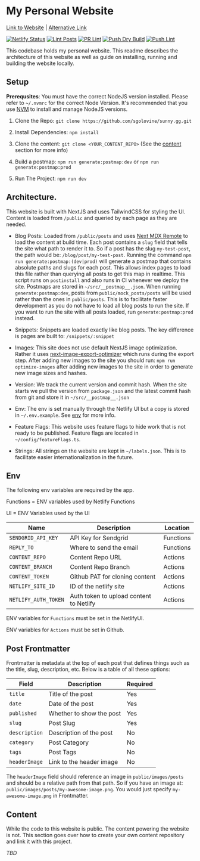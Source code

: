 # My Personal Website

[Link to Website](https://sunny.gg) | [Alternative Link](https://sunnygolovine.com)

[![Netlify Status](https://api.netlify.com/api/v1/badges/2fc2a46c-2040-43d7-a58e-62b74b6ec549/deploy-status)](https://app.netlify.com/sites/sunnygg/deploys)
[![Lint Posts](https://github.com/sgolovine/sunny.gg/actions/workflows/lint-posts.yml/badge.svg)](https://github.com/sgolovine/sunny.gg/actions/workflows/lint-posts.yml)
[![PR Lint](https://github.com/sgolovine/sunny.gg/actions/workflows/lint-site.yml/badge.svg)](https://github.com/sgolovine/sunny.gg/actions/workflows/lint-site.yml)
[![Push Dry Build](https://github.com/sgolovine/sunny.gg/actions/workflows/push-dry-build.yml/badge.svg)](https://github.com/sgolovine/sunny.gg/actions/workflows/push-dry-build.yml)
[![Push Lint](https://github.com/sgolovine/sunny.gg/actions/workflows/push-lint.yml/badge.svg)](https://github.com/sgolovine/sunny.gg/actions/workflows/push-lint.yml)

This codebase holds my personal website. This readme describes the architecture of this website as well as guide on installing, running and building the website locally.

## Setup

**Prerequsites**: You must have the correct NodeJS version installed. Please refer to `~/.nvmrc` for the correct Node Version. It's recommended that you use [NVM](https://github.com/nvm-sh/nvm) to install and manage NodeJS versions.

1. Clone the Repo: `git clone https://github.com/sgolovine/sunny.gg.git`

2. Install Dependencies: `npm install`

3. Clone the content: `git clone <YOUR_CONTENT_REPO>` (See the [content](#content) section for more info)

4. Build a postmap: `npm run generate:postmap:dev` or `npm run generate:postmap:prod`

5. Run The Project: `npm run dev`

## Architecture.

This website is built with NextJS and uses TailwindCSS for styling the UI. Content is loaded from `/public` and queried by each page as they are needed.

- Blog Posts: Loaded from `/public/posts` and uses [Next MDX Remote](https://github.com/hashicorp/next-mdx-remote) to load the content at build time. Each post contains a `slug` field that tells the site what path to render it to. So if a post has the slug `my-test-post`, the path would be: `/blog/post/my-test-post`. Running the command `npm run generate:postmap:(dev|prod)` will generate a postmap that contains absolute paths and slugs for each post. This allows index pages to load this file rather than querying all posts to get this map in realtime. This script runs on `postinstall` and also runs in CI whenever we deploy the site. Postmaps are stored in `~/src/__postmap__.json`. When running `generate:postmap:dev`, posts from `public/mock_posts/posts` will be used rather than the ones in `public/posts`. This is to facilitate faster development as you do not have to load all blog posts to run the site. If you want to run the site with all posts loaded, run `generate:postmap:prod` instead.

- Snippets: Snippets are loaded exactly like blog posts. The key difference is pages are built to: `/snippets/:snippet`

- Images: This site does not use default NextJS image optimization. Rather it uses [next-image-export-optimizer](https://www.npmjs.com/package/next-image-export-optimizer) which runs during the export step. After adding new images to the site you should run: `npm run optimize-images` after adding new images to the site in order to generate new image sizes and hashes.

- Version: We track the current version and commit hash. When the site starts we pull the version from `package.json` and the latest commit hash from git and store it in `~/src/__postmap__.json`

- Env: The env is set manually through the Netlify UI but a copy is stored in `~/.env.example`. See [env](#env) for more info.

- Feature Flags: This website uses feature flags to hide work that is not ready to be published. Feature flags are located in `~/config/featureFlags.ts`.

- Strings: All strings on the website are kept in `~/labels.json`. This is to facilitate easier internationalization in the future.

## Env

The following env variables are required by the app.

Functions = ENV variables used by Netlify Functions

UI = ENV Variables used by the UI

| Name                 | Description                             | Location  |
| -------------------- | --------------------------------------- | --------- |
| `SENDGRID_API_KEY`   | API Key for Sendgrid                    | Functions |
| `REPLY_TO`           | Where to send the email                 | Functions |
| `CONTENT_REPO`       | Content Repo URL                        | Actions   |
| `CONTENT_BRANCH`     | Content Repo Branch                     | Actions   |
| `CONTENT_TOKEN`      | Github PAT for cloning content          | Actions   |
| `NETLIFY_SITE_ID`    | ID of the netlify site                  | Actions   |
| `NETLIFY_AUTH_TOKEN` | Auth token to upload content to Netlify | Actions   |

ENV variables for `Functions` must be set in the NetlifyUI.

ENV variables for `Actions` must be set in Github.

## Post Frontmatter

Frontmatter is metadata at the top of each post that defines things such as the title, slug, description, etc. Below is a table of all these options:

| Field         | Description              | Required |
| ------------- | ------------------------ | -------- |
| `title`       | Title of the post        | Yes      |
| `date`        | Date of the post         | Yes      |
| `published`   | Whether to show the post | Yes      |
| `slug`        | Post Slug                | Yes      |
| `description` | Description of the post  | No       |
| `category`    | Post Category            | No       |
| `tags`        | Post Tags                | No       |
| `headerImage` | Link to the header image | No       |

The `headerImage` field should reference an image in `public/images/posts` and should be a relative path from that path. So if you have an image at: `public/images/posts/my-awesome-image.png`. You would just specify `my-awesome-image.png` in Frontmatter.

## Content

While the code to this website is public. The content powering the website is not. This section goes over how to create your own content repository and link it with this project.

_TBD_
